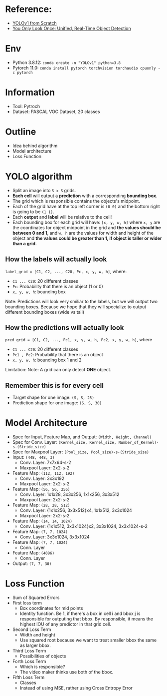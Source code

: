 # Reference: 
* [YOLOv1 from Scratch](https://www.youtube.com/watch?v=n9_XyCGr-MI)
* [You Only Look Once: Unified, Real-Time Object Detection](https://arxiv.org/abs/1506.02640)

# Env
* Python 3.8.12: `conda create -n "YOLOv1" python=3.8`
* Pytorch 11.0: `conda install pytorch torchvision torchaudio cpuonly -c pytorch`


# Information
* Tool: Pytroch
* Dataset: PASCAL VOC Dataset, 20 classes

# Outline
* Idea behind algorithm
* Model architecture
* Loss Function

# YOLO algorithm
* Split an image into `S x S` grids.
* **Each cell** will output a **prediction** with a corresponding **bounding box**.
* The grid which is responsible contains the objects's midpoint.
* Each of the grid have at the top left corner is `(0 0)` and the bottom right is going to be `(1 1)`.
* Each **output** and **label** will be relative to the cell!
* Each bounding box for each grid will have: `[x, y, w, h]` where `x, y` are the coordinates for object midpoint in the grid and **the values should be between 0 and 1**, and `w, h` are the values for width and height of the object and **the values could be greater than 1, if object is taller or wider than a grid.**

## How the labels will actually look
`label_grid = [C1, C2, ..., C20, Pc, x, y, w, h]`, where:
* `C1 ... C20`: 20 different classes
* `Pc`: Probability that there is an object (1 or 0)
* `x, y, w, h`: bounding box

Note: Predictions will look very smiliar to the labels, but we will output two bounding boxes. Because we hope that they will specialize to output different bounding boxes (wide vs tall)

## How the predictions will actually look

`pred_grid = [C1, C2, ..., Pc1, x, y, w, h, Pc2, x, y, w, h]`, where
* `C1 ... C20`: 20 different classes
* `Pc1 , Pc2`: Probability that there is an object
* `x, y, w, h`: bounding box 1 and 2

Limitation: Note: A grid can only detect **ONE** object.

## Remember this is for every cell
* Target shape for one image: `(S, S, 25)`
* Prediction shape for one image: `(S, S, 30)`

# Model Architecture
* Spec for Input, Feature Map, and Output: `(Width, Height, Channel)`
* Spec for Conv. Layer: `(Kernel_size, Kernel_size, Number_of_Kernel)-s-(Stride_size)`
* Spec for Maxpool Layer: `(Pool_size, Pool_size)-s-(Stride_size)`
* Input: `(448, 448, 3)`
    * Conv. Layer: 7x7x64-s-2
    * Maxpool Layer: 2x2-s-2 
* Feature Map: `(112, 112, 192)`
    * Conv. Layer: 3x3x192
    * Maxpool Layer: 2x2-s-2
* Feature Map: `(56, 56, 256)`
    * Conv. Layer: 1x1x28, 3x3x256, 1x1x256, 3x3x512
    * Maxpool Layer: 2x2-s-2
* Feature Map: `(28, 28, 512)`
    * Conv. Layer: {1x1x256, 3x3x512}x4, 1x1x512, 3x3x1024
    * Maxpool Layer: 2x2-s-2
* Feature Map: `(14, 14, 1024)`
    * Conv. Layer: {1x1x512, 3x3x1024}x2, 3x3x1024, 3x3x1024-s-2
* Feature Map: `(7, 7, 1024)`
    * Conv. Layer: 3x3x1024, 3x3x1024
* Feature Map: `(7, 7, 1024)`
    * Conn. Layer
* Feature Map: `(4096)`
    * Conn. Layer
* Output: `(7, 7, 30)`

# Loss Function
* Sum of Squared Errors
* First loss term
    * Box coordinates for mid points
    * Identity function. Be 1, if there's a box in cell i and bbox j is responsible for outputing that bbox. By responsible, it means the highest IOU of any predictor in that grid cell.
* Second Loss Term
    * Width and height
    * Use squared root because we want to treat smaller bbox the same as larger bbox.
* Third Loss Term
    * Possibilities of objects
* Forth Loss Term
    * Which is responsible?
    * The video maker thinks use both of the bbox.
* Fifth Loss Term
    * Classes
    * Instead of using MSE, rather using Cross Entropy Error